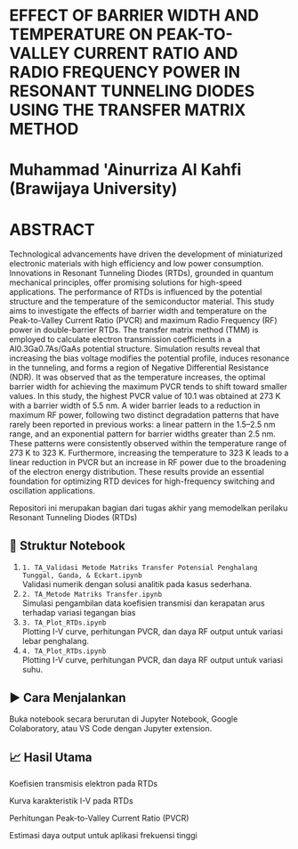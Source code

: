 # EFFECT OF BARRIER WIDTH AND TEMPERATURE ON PEAK-TO-VALLEY CURRENT RATIO AND RADIO FREQUENCY POWER IN RESONANT TUNNELING DIODES USING THE TRANSFER MATRIX METHOD

# Muhammad 'Ainurriza Al Kahfi (Brawijaya University)

# ABSTRACT
Technological advancements have driven the development of 
miniaturized electronic materials with high efficiency and low power 
consumption. Innovations in Resonant Tunneling Diodes (RTDs), 
grounded in quantum mechanical principles, offer promising solutions 
for high-speed applications. The performance of RTDs is influenced 
by the potential structure and the temperature of the semiconductor 
material. This study aims to investigate the effects of barrier width and 
temperature on the Peak-to-Valley Current Ratio (PVCR) and 
maximum Radio Frequency (RF) power in double-barrier RTDs. The 
transfer matrix method (TMM) is employed to calculate electron 
transmission coefficients in a Al0.3Ga0.7As/GaAs potential structure. 
Simulation results reveal that increasing the bias voltage modifies the 
potential profile, induces resonance in the tunneling, and forms a 
region of Negative Differential Resistance (NDR). It was observed 
that as the temperature increases, the optimal barrier width for 
achieving the maximum PVCR tends to shift toward smaller values. 
In this study, the highest PVCR value of 10.1 was obtained at 273 K 
with a barrier width of 5.5 nm. A wider barrier leads to a reduction in 
maximum RF power, following two distinct degradation patterns that 
have rarely been reported in previous works: a linear pattern in the 
1.5–2.5 nm range, and an exponential pattern for barrier widths greater 
than 2.5 nm. These patterns were consistently observed within the 
temperature range of 273 K to 323 K. Furthermore, increasing the 
temperature to 323 K leads to a linear reduction in PVCR but an 
increase in RF power due to the broadening of the electron energy 
distribution. These results provide an essential foundation for 
optimizing RTD devices for high-frequency switching and oscillation 
applications.


Repositori ini merupakan bagian dari tugas akhir yang memodelkan perilaku Resonant Tunneling Diodes (RTDs)

## 📂 Struktur Notebook
1. `1. TA_Validasi Metode Matriks Transfer Potensial Penghalang Tunggal, Ganda, & Eckart.ipynb`  
   Validasi numerik dengan solusi analitik pada kasus sederhana.
2. `2. TA_Metode Matriks Transfer.ipynb`  
   Simulasi pengambilan data koefisien transmisi dan kerapatan arus terhadap variasi tegangan bias
3. `3. TA_Plot_RTDs.ipynb`  
   Plotting I-V curve, perhitungan PVCR, dan daya RF output untuk variasi lebar penghalang.
3. `4. TA_Plot_RTDs.ipynb`  
   Plotting I-V curve, perhitungan PVCR, dan daya RF output untuk variasi suhu.

## ▶️ Cara Menjalankan
Buka notebook secara berurutan di Jupyter Notebook, Google Colaboratory, atau VS Code dengan Jupyter extension.

## 📈 Hasil Utama
Koefisien transmisis elektron pada RTDs

Kurva karakteristik I-V pada RTDs

Perhitungan Peak-to-Valley Current Ratio (PVCR)

Estimasi daya output untuk aplikasi frekuensi tinggi
